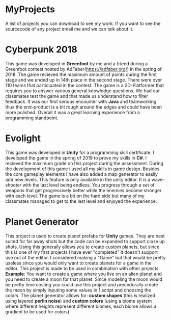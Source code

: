 # MyProjects
A list of projects you can download to see my work.
If you want to see the sourcecode of any project email me and we can talk about it.

# Cyberpunk 2018
This game was developed in **Greenfoot** by me and a friend during a Greenfoot contest hosted by AdFaber(https://adfaber.org/) in the spring of 2018.
The game recieved the maximum amount of points during the first stage and we ended up in 14th place in the second stage. There were over 110 teams that participated in the contest.
The game is a 2D-Platformer that requires you to answer various general knowledge questions. We had our classmates test the game and that made us understand how to filter feedback.
It was our first serious encounter with **Java** and teamworking thus the end-product is a bit rough around the edges and could have been more polished.
Overall it was a great learning experience from a programming standpoint.

# Evolight
This game was developed in **Unity** for a programming skill certificate. I developed the game in the spring of 2019 to prove my skills in **C#**.
I recieved the maximum grade on this project during the assessment. During the development of this game i used all my skills in game design.
Besides the core gameplay elements I have also added a map generator to easily add new levels. This feature is only available in the unity editor.
It is a wave-shooter with the last level being endless. You progress through a set of weapons that get progressively better while the enemies become stronger with each level.
The game is a bit on the hard side but many of my classmates managed to get to the last level and enjoyed the experience.

# Planet Generator
This project is used to create planet prefabs for **Unity** games. They are best suited for far away shots but the code can be expanded to support close up shots. Using this generally allows you to create custom planets, but since this is one of my first projects I have ever "completed" it doesn't support use out of the editor. I considered making a "Game" but that would be pretty useless since you would only want to create planets for a game in the editor. This project is made to be used in combination with other projects.
**Example**: You want to create a game where you live on an alien planet and you need to create a moon for that planet. Since modeling the moon would be pretty time costing you could use this project and precedurally create the moon by simply inputing some values in 1 script and choosing the colors.
The planet generator allows for: **custom shapes** (this is realized using layered **perlin noise**) and **custom colors** (using a biome system where different heights represent different biomes, each biome allows a gradient to be used for colors).
